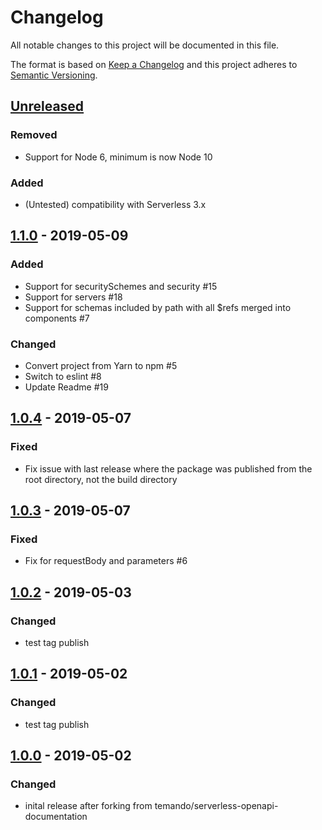 # Changelog

All notable changes to this project will be documented in this file.

The format is based on [Keep a Changelog](http://keepachangelog.com/en/1.0.0/)
and this project adheres to [Semantic Versioning](http://semver.org/spec/v2.0.0.html).

## [Unreleased]

### Removed
- Support for Node 6, minimum  is now Node 10
### Added
- (Untested) compatibility with Serverless 3.x

## [1.1.0] - 2019-05-09
### Added
- Support for securitySchemes and security #15
- Support for servers #18
- Support for schemas included by path with all $refs merged into components #7
### Changed
- Convert project from Yarn to npm #5
- Switch to eslint #8
- Update Readme #19

## [1.0.4] - 2019-05-07
### Fixed
- Fix issue with last release where the package was published from the root directory, not the build directory

## [1.0.3] - 2019-05-07
### Fixed
- Fix for requestBody and parameters #6

## [1.0.2] - 2019-05-03
### Changed
- test tag publish

## [1.0.1] - 2019-05-02
### Changed
- test tag publish

## [1.0.0] - 2019-05-02
### Changed
- inital release after forking from temando/serverless-openapi-documentation


[Unreleased]: https://github.com/conqa/serverless-openapi-documentation/compare/v2.0.0...HEAD
[1.1.0]: https://github.com/conqa/serverless-openapi-documentation/compare/v1.0.4...v1.1.0
[1.0.4]: https://github.com/conqa/serverless-openapi-documentation/compare/v1.0.3...v1.0.4
[1.0.3]: https://github.com/conqa/serverless-openapi-documentation/compare/v1.0.2...v1.0.3
[1.0.2]: https://github.com/conqa/serverless-openapi-documentation/compare/v1.0.1...v1.0.2
[1.0.1]: https://github.com/conqa/serverless-openapi-documentation/compare/v1.0.0...v1.0.1
[1.0.0]: https://github.com/conqa/serverless-openapi-documentation/tree/v1.0.0
